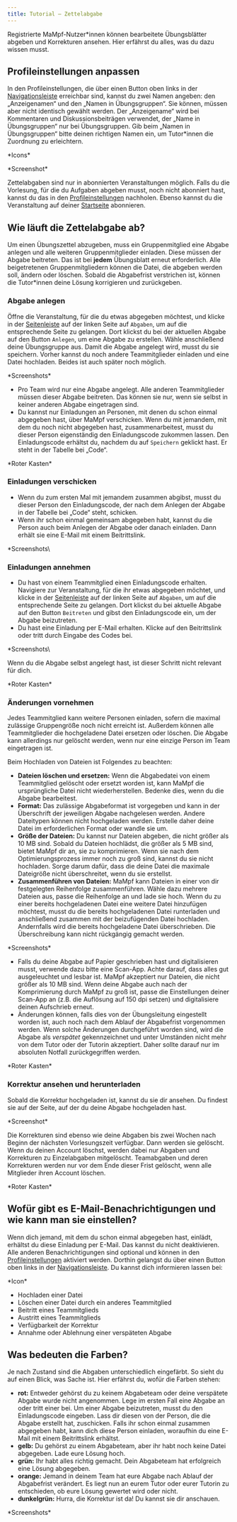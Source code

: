 ```yaml
---
title: Tutorial – Zettelabgabe
---
```


Registrierte MaMpf-Nutzer\*innen können bearbeitete Übungsblätter abgeben und Korrekturen ansehen. Hier erfährst du alles, was du dazu wissen musst.

## Profileinstellungen anpassen
In den Profileinstellungen, die über einen Button oben links in der [Navigationsleiste](nav-bar.md) erreichbar sind, kannst du zwei Namen angeben: den „Anzeigenamen“ und den „Namen in Übungsgruppen“. Sie können, müssen aber nicht identisch gewählt werden. Der „Anzeigename“ wird bei Kommentaren und Diskussionsbeiträgen verwendet, der „Name in Übungsgruppen“ nur bei Übungsgruppen. Gib beim „Namen in Übungsgruppen“ bitte deinen richtigen Namen ein, um Tutor*innen die Zuordnung zu erleichtern.

\*Icons\*

\*Screenshot\*

Zettelabgaben sind nur in abonnierten Veranstaltungen möglich. Falls du die Vorlesung, für die du Aufgaben abgeben musst, noch nicht abonniert hast, kannst du das in den [Profileinstellungen](profile.md) nachholen. Ebenso kannst du die Veranstaltung auf deiner [Startseite](my-home-page.md) abonnieren.

## Wie läuft die Zettelabgabe ab?
Um einen Übungszettel abzugeben, muss ein Gruppenmitglied eine Abgabe anlegen und alle weiteren Gruppenmitglieder einladen. Diese müssen der Abgabe beitreten. Das ist bei **jedem** Übungsblatt erneut erforderlich. Alle beigetretenen Gruppenmitgliedern können die Datei, die abgeben werden soll, ändern oder löschen. Sobald die Abgabefrist verstrichen ist, können die Tutor\*innen deine Lösung korrigieren und zurückgeben.

### Abgabe anlegen
Öffne die Veranstaltung, für die du etwas abgegeben möchtest, und klicke in der [Seitenleiste](sidebar.md) auf der linken Seite auf `Abgaben`, um auf die entsprechende Seite zu gelangen. Dort klickst du bei der aktuellen Abgabe auf den Button `Anlegen`, um eine Abgabe zu erstellen. Wähle anschließend deine Übungsgruppe aus. Damit die Abgabe angelegt wird, musst du sie speichern. Vorher kannst du noch andere Teammitglieder einladen und eine Datei hochladen. Beides ist auch später noch möglich.

\*Screenshots\*

* Pro Team wird nur eine Abgabe angelegt. Alle anderen Teammitglieder müssen dieser Abgabe beitreten. Das können sie nur, wenn sie selbst in keiner anderen Abgabe eingetragen sind.
* Du kannst nur Einladungen an Personen, mit denen du schon einmal abgegeben hast, über MaMpf verschicken. Wenn du mit jemandem, mit dem du noch nicht abgegeben hast, zusammenarbeitest, musst du dieser Person eigenständig den Einladungscode zukommen lassen. Den Einladungscode erhältst du, nachdem du auf `Speichern` geklickt hast. Er steht in der Tabelle bei „Code“.

\*Roter Kasten\*

### Einladungen verschicken
* Wenn du zum ersten Mal mit jemandem zusammen abgibst, musst du dieser Person den Einladungscode, der nach dem Anlegen der Abgabe in der Tabelle bei „Code“ steht, schicken.
* Wenn ihr schon einmal gemeinsam abgegeben habt, kannst du die Person auch beim Anlegen der Abgabe oder danach einladen. Dann erhält sie eine E-Mail mit einem Beitrittslink.

\*Screenshots\

### Einladungen annehmen
* Du hast von einem Teammitglied einen Einladungscode erhalten. Navigiere zur Veranstaltung, für die ihr etwas abgegeben möchtet, und klicke in der [Seitenleiste](sidebar.md) auf der linken Seite auf `Abgaben`, um auf die entsprechende Seite zu gelangen. Dort klickst du bei aktuelle Abgabe auf den Button `Beitreten` und gibst den Einladungscode ein, um der Abgabe beizutreten.
* Du hast eine Einladung per E-Mail erhalten. Klicke auf den Beitrittslink oder tritt durch Eingabe des Codes bei.

\*Screenshots\

Wenn du die Abgabe selbst angelegt hast, ist dieser Schritt nicht relevant für dich.

\*Roter Kasten\*

### Änderungen vornehmen
Jedes Teammitglied kann weitere Personen einladen, sofern die maximal zulässige Gruppengröße noch nicht erreicht ist. Außerdem können alle Teammitglieder die hochgeladene Datei ersetzen oder löschen. Die Abgabe kann allerdings nur gelöscht werden, wenn nur eine einzige Person im Team eingetragen ist.

Beim Hochladen von Dateien ist Folgendes zu beachten:
* **Dateien löschen und ersetzen:** Wenn die Abgabedatei von einem Teammitglied gelöscht oder ersetzt worden ist, kann MaMpf die ursprüngliche Datei nicht wiederherstellen. Bedenke dies, wenn du die Abgabe bearbeitest.
* **Format:** Das zulässige Abgabeformat ist vorgegeben und kann in der Überschrift der jeweiligen Abgabe nachgelesen werden. Andere Dateitypen können nicht hochgeladen werden. Erstelle daher deine Datei im erforderlichen Format oder wandle sie um.
* **Größe der Dateien:** Du kannst nur Dateien abgeben, die nicht größer als 10 MB sind. Sobald du Dateien hochlädst, die größer als 5 MB sind, bietet MaMpf dir an, sie zu komprimieren. Wenn sie nach dem Optimierungsprozess immer noch zu groß sind, kannst du sie nicht hochladen. Sorge darum dafür, dass die deine Datei die maximale Dateigröße nicht überschreitet, wenn du sie erstellst.
* **Zusammenführen von Dateien:** MaMpf kann Dateien in einer von dir festgelegten Reihenfolge zusammenführen. Wähle dazu mehrere Dateien aus, passe die Reihenfolge an und lade sie hoch. Wenn du zu einer bereits hochgeladenen Datei eine weitere Datei hinzufügen möchtest, musst du die bereits hochgeladenen Datei runterladen und anschließend zusammen mit der beizufügenden Datei hochladen. Andernfalls wird die bereits hochgeladene Datei überschrieben. Die Überschreibung kann nicht rückgängig gemacht werden.

\*Screenshots\*

* Falls du deine Abgabe auf Papier geschrieben hast und digitalisieren musst, verwende dazu bitte eine Scan-App. Achte darauf, dass alles gut ausgeleuchtet und lesbar ist. MaMpf akzeptiert nur Dateien, die nicht größer als 10 MB sind. Wenn deine Abgabe auch nach der Komprimierung durch MaMpf zu groß ist, passe die Einstellungen deiner Scan-App an (z.B. die Auflösung auf 150 dpi setzen) und digitalisiere deinen Aufschrieb erneut.
* Änderungen können, falls dies von der Übungsleitung eingestellt worden ist, auch noch nach dem Ablauf der Abgabefrist vorgenommen werden. Wenn solche Änderungen durchgeführt worden sind, wird die Abgabe als *verspätet* gekennzeichnet und unter Umständen nicht mehr von dem Tutor oder der Tutorin akzeptiert. Daher sollte darauf nur im absoluten Notfall zurückgegriffen werden.

\*Roter Kasten\*

### Korrektur ansehen und herunterladen
Sobald die Korrektur hochgeladen ist, kannst du sie dir ansehen. Du findest sie auf der Seite, auf der du deine Abgabe hochgeladen hast.

\*Screenshot\*

Die Korrekturen sind ebenso wie deine Abgaben bis zwei Wochen nach Beginn der nächsten Vorlesungszeit verfügbar. Dann werden sie gelöscht. Wenn du deinen Account löschst, werden dabei nur Abgaben und Korrekturen zu Einzelabgaben mitgelöscht. Teamabgaben und deren Korrekturen werden nur vor dem Ende dieser Frist gelöscht, wenn alle Mitglieder ihren Account löschen.

\*Roter Kasten\*

## Wofür gibt es E-Mail-Benachrichtigungen und wie kann man sie einstellen?
Wenn dich jemand, mit dem du schon einmal abgegeben hast, einlädt, erhältst du diese Einladung per E-Mail. Das kannst du nicht deaktivieren. Alle anderen Benachrichtigungen sind optional und können in den [Profileinstellungen](profile.md) aktiviert werden. Dorthin gelangst du über einen Button oben links in der [Navigationsleiste](nav-bar.md). Du kannst dich informieren lassen bei:

\*Icon\*

* Hochladen einer Datei
* Löschen einer Datei durch ein anderes Teammitglied
* Beitritt eines Teammitglieds
* Austritt eines Teammitglieds
* Verfügbarkeit der Korrektur
* Annahme oder Ablehnung einer verspäteten Abgabe

## Was bedeuten die Farben?
Je nach Zustand sind die Abgaben unterschiedlich eingefärbt. So sieht du auf einen Blick, was Sache ist. Hier erfährst du, wofür die Farben stehen:

* **rot:** Entweder gehörst du zu keinem Abgabeteam oder deine verspätete Abgabe wurde nicht angenommen. Lege im ersten Fall eine Abgabe an oder tritt einer bei. Um einer Abgabe beizutreten, musst du den Einladungscode eingeben. Lass dir diesen von der Person, die die Abgabe erstellt hat, zuschicken. Falls ihr schon einmal zusammen abgegeben habt, kann dich diese Person einladen, woraufhin du eine E-Mail mit einem Beitrittslink erhältst.
* **gelb:** Du gehörst zu einem Abgabeteam, aber ihr habt noch keine Datei abgegeben. Lade eure Lösung hoch.
* **grün:** Ihr habt alles richtig gemacht. Dein Abgabeteam hat erfolgreich eine Lösung abgegeben.
* **orange:** Jemand in deinem Team hat eure Abgabe nach Ablauf der Abgabefrist verändert. Es liegt nun an eurem Tutor oder eurer Tutorin zu entschieden, ob eure Lösung gewertet wird oder nicht.
* **dunkelgrün:** Hurra, die Korrektur ist da! Du kannst sie dir anschauen.

\*Screenshots\*
